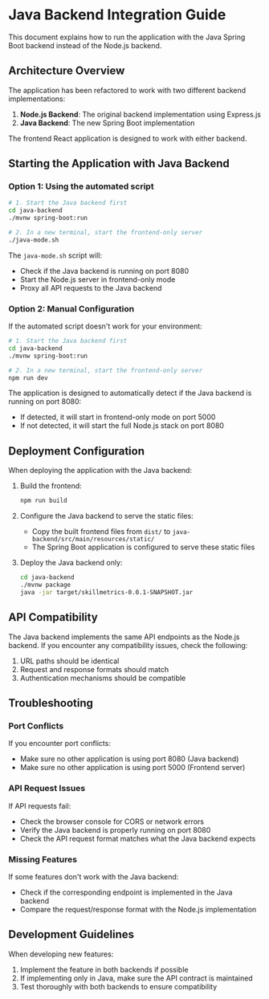 # Java Backend Integration Guide

This document explains how to run the application with the Java Spring Boot backend instead of the Node.js backend.

## Architecture Overview

The application has been refactored to work with two different backend implementations:

1. **Node.js Backend**: The original backend implementation using Express.js
2. **Java Backend**: The new Spring Boot implementation 

The frontend React application is designed to work with either backend.

## Starting the Application with Java Backend

### Option 1: Using the automated script

```bash
# 1. Start the Java backend first
cd java-backend
./mvnw spring-boot:run

# 2. In a new terminal, start the frontend-only server
./java-mode.sh
```

The `java-mode.sh` script will:
- Check if the Java backend is running on port 8080
- Start the Node.js server in frontend-only mode
- Proxy all API requests to the Java backend

### Option 2: Manual Configuration

If the automated script doesn't work for your environment:

```bash
# 1. Start the Java backend first
cd java-backend
./mvnw spring-boot:run

# 2. In a new terminal, start the frontend-only server
npm run dev
```

The application is designed to automatically detect if the Java backend is running on port 8080:
- If detected, it will start in frontend-only mode on port 5000
- If not detected, it will start the full Node.js stack on port 8080

## Deployment Configuration

When deploying the application with the Java backend:

1. Build the frontend:
   ```bash
   npm run build
   ```

2. Configure the Java backend to serve the static files:
   - Copy the built frontend files from `dist/` to `java-backend/src/main/resources/static/`
   - The Spring Boot application is configured to serve these static files

3. Deploy the Java backend only:
   ```bash
   cd java-backend
   ./mvnw package
   java -jar target/skillmetrics-0.0.1-SNAPSHOT.jar
   ```

## API Compatibility

The Java backend implements the same API endpoints as the Node.js backend. If you encounter any compatibility issues, check the following:

1. URL paths should be identical
2. Request and response formats should match
3. Authentication mechanisms should be compatible

## Troubleshooting

### Port Conflicts

If you encounter port conflicts:
- Make sure no other application is using port 8080 (Java backend)
- Make sure no other application is using port 5000 (Frontend server)

### API Request Issues

If API requests fail:
- Check the browser console for CORS or network errors
- Verify the Java backend is properly running on port 8080
- Check the API request format matches what the Java backend expects

### Missing Features

If some features don't work with the Java backend:
- Check if the corresponding endpoint is implemented in the Java backend
- Compare the request/response format with the Node.js implementation

## Development Guidelines

When developing new features:

1. Implement the feature in both backends if possible
2. If implementing only in Java, make sure the API contract is maintained
3. Test thoroughly with both backends to ensure compatibility
